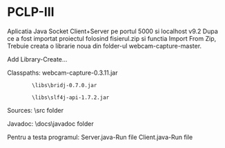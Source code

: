 # PCLP-III

Aplicatia Java Socket Client+Server pe portul 5000 si localhost v9.2 
Dupa ce a fost importat proiectul folosind fisierul.zip si functia Import From Zip,
Trebuie creata o librarie noua din folder-ul webcam-capture-master. 



Add Library-Create...




Classpaths: webcam-capture-0.3.11.jar
            
            \libs\bridj-0.7.0.jar
            
            \libs\slf4j-api-1.7.2.jar
            
Sources: \src folder


Javadoc: \docs\javadoc folder






Pentru a testa programul:
Server.java-Run file
Client.java-Run file
